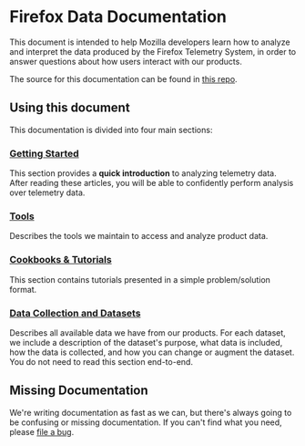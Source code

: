 # Firefox Data Documentation

This document is intended to help Mozilla developers learn how to analyze and interpret the data produced
by the Firefox Telemetry System, in order to answer questions about how users interact with our products.

The source for this documentation can be found in [this repo](https://github.com/mozilla/firefox-data-docs).

## Using this document

This documentation is divided into four main sections:

### [Getting Started](concepts/getting_started.md)
  This section provides a **quick introduction** to analyzing telemetry data.
  After reading these articles, you will be able to confidently perform analysis
  over telemetry data.

### [Tools](tools/index.md)
  Describes the tools we maintain to access and analyze product data.

### [Cookbooks & Tutorials](cookbooks/index.md)
  This section contains tutorials presented in a simple problem/solution format.

### [Data Collection and Datasets](datasets/reference.md)
  Describes all available data we have from our products.
  For each dataset, we include a description of the dataset's purpose,
  what data is included, how the data is collected,
  and how you can change or augment the dataset.
  You do not need to read this section end-to-end.

## Missing Documentation

We're writing documentation as fast as we can,
but there's always going to be confusing or missing documentation.
If you can't find what you need, please
[file a bug](https://bugzilla.mozilla.org/enter_bug.cgi?assigned_to=nobody%40mozilla.org&bug_file_loc=http%3A%2F%2F&bug_ignored=0&bug_severity=normal&bug_status=NEW&cf_fx_iteration=---&cf_fx_points=---&component=Documentation%20and%20Knowledge%20Repo%20%28RTMO%29&contenttypemethod=autodetect&contenttypeselection=text%2Fplain&defined_groups=1&flag_type-4=X&flag_type-607=X&flag_type-800=X&flag_type-803=X&flag_type-916=X&form_name=enter_bug&maketemplate=Remember%20values%20as%20bookmarkable%20template&op_sys=Linux&priority=--&product=Data%20Platform%20and%20Tools&rep_platform=x86_64&target_milestone=---&version=unspecified).
